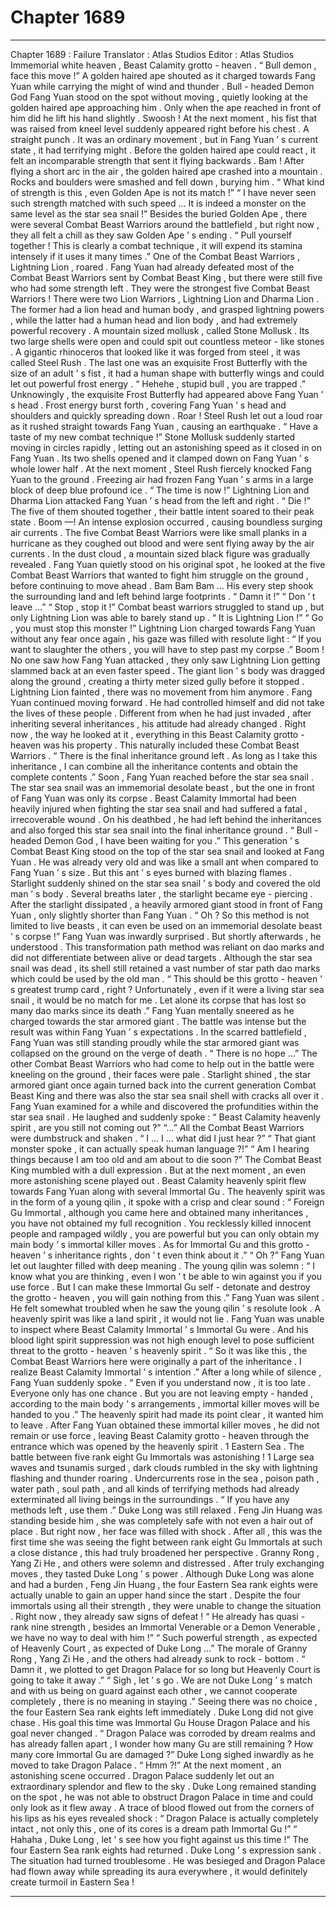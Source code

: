 
# Chapter 1689


---

Chapter 1689 : Failure
Translator :
Atlas Studios
Editor :
Atlas Studios
Immemorial white heaven , Beast Calamity grotto - heaven .
“ Bull demon , face this move !” A golden haired ape shouted as it charged towards Fang Yuan while carrying the might of wind and thunder .
Bull - headed Demon God Fang Yuan stood on the spot without moving , quietly looking at the golden haired ape approaching him . Only when the ape reached in front of him did he lift his hand slightly .
Swoosh !
At the next moment , his fist that was raised from kneel level suddenly appeared right before his chest .
A straight punch .
It was an ordinary movement , but in Fang Yuan ’ s current state , it had terrifying might .
Before the golden haired ape could react , it felt an incomparable strength that sent it flying backwards .
Bam !
After flying a short arc in the air , the golden haired ape crashed into a mountain . Rocks and boulders were smashed and fell down , burying him .
“ What kind of strength is this , even Golden Ape is not its match !”
“ I have never seen such strength matched with such speed … It is indeed a monster on the same level as the star sea snail !”
Besides the buried Golden Ape , there were several Combat Beast Warriors around the battlefield , but right now , they all felt a chill as they saw Golden Ape ’ s ending .
“ Pull yourself together ! This is clearly a combat technique , it will expend its stamina intensely if it uses it many times .” One of the Combat Beast Warriors , Lightning Lion , roared .
Fang Yuan had already defeated most of the Combat Beast Warriors sent by Combat Beast King , but there were still five who had some strength left .
They were the strongest five Combat Beast Warriors !
There were two Lion Warriors , Lightning Lion and Dharma Lion . The former had a lion head and human body , and grasped lightning powers , while the latter had a human head and lion body , and had extremely powerful recovery .
A mountain sized mollusk , called Stone Mollusk . Its two large shells were open and could spit out countless meteor - like stones .
A gigantic rhinoceros that looked like it was forged from steel , it was called Steel Rush .
The last one was an exquisite Frost Butterfly with the size of an adult ’ s fist , it had a human shape with butterfly wings and could let out powerful frost energy .
“ Hehehe , stupid bull , you are trapped .” Unknowingly , the exquisite Frost Butterfly had appeared above Fang Yuan ’ s head .
Frost energy burst forth , covering Fang Yuan ’ s head and shoulders and quickly spreading down .
Roar !
Steel Rush let out a loud roar as it rushed straight towards Fang Yuan , causing an earthquake .
“ Have a taste of my new combat technique !” Stone Mollusk suddenly started moving in circles rapidly , letting out an astonishing speed as it closed in on Fang Yuan .
Its two shells opened and it clamped down on Fang Yuan ’ s whole lower half .
At the next moment , Steel Rush fiercely knocked Fang Yuan to the ground .
Freezing air had frozen Fang Yuan ’ s arms in a large block of deep blue profound ice .
“ The time is now !” Lightning Lion and Dharma Lion attacked Fang Yuan ’ s head from the left and right .
“ Die !” The five of them shouted together , their battle intent soared to their peak state .
Boom —!
An intense explosion occurred , causing boundless surging air currents . The five Combat Beast Warriors were like small planks in a hurricane as they coughed out blood and were sent flying away by the air currents .
In the dust cloud , a mountain sized black figure was gradually revealed .
Fang Yuan quietly stood on his original spot , he looked at the five Combat Beast Warriors that wanted to fight him struggle on the ground , before continuing to move ahead .
Bam Bam Bam …
His every step shook the surrounding land and left behind large footprints .
“ Damn it !”
“ Don ’ t leave …”
“ Stop , stop it !”
Combat beast warriors struggled to stand up , but only Lightning Lion was able to barely stand up .
“ It is Lightning Lion !”
“ Go , you must stop this monster !”
Lightning Lion charged towards Fang Yuan without any fear once again , his gaze was filled with resolute light : “ If you want to slaughter the others , you will have to step past my corpse .”
Boom !
No one saw how Fang Yuan attacked , they only saw Lightning Lion getting slammed back at an even faster speed .
The giant lion ’ s body was dragged along the ground , creating a thirty meter sized gully before it stopped .
Lightning Lion fainted , there was no movement from him anymore .
Fang Yuan continued moving forward .
He had controlled himself and did not take the lives of these people . Different from when he had just invaded , after inheriting several inheritances , his attitude had already changed . Right now , the way he looked at it , everything in this Beast Calamity grotto - heaven was his property . This naturally included these Combat Beast Warriors .
“ There is the final inheritance ground left . As long as I take this inheritance , I can combine all the inheritance contents and obtain the complete contents .”
Soon , Fang Yuan reached before the star sea snail .
The star sea snail was an immemorial desolate beast , but the one in front of Fang Yuan was only its corpse .
Beast Calamity Immortal had been heavily injured when fighting the star sea snail and had suffered a fatal , irrecoverable wound . On his deathbed , he had left behind the inheritances and also forged this star sea snail into the final inheritance ground .
“ Bull - headed Demon God , I have been waiting for you .” This generation ’ s Combat Beast King stood on the top of the star sea snail and looked at Fang Yuan .
He was already very old and was like a small ant when compared to Fang Yuan ’ s size .
But this ant ’ s eyes burned with blazing flames .
Starlight suddenly shined on the star sea snail ’ s body and covered the old man ’ s body .
Several breaths later , the starlight became eye - piercing .
After the starlight dissipated , a heavily armored giant stood in front of Fang Yuan , only slightly shorter than Fang Yuan .
“ Oh ? So this method is not limited to live beasts , it can even be used on an immemorial desolate beast ’ s corpse !” Fang Yuan was inwardly surprised .
But shortly afterwards , he understood .
This transformation path method was reliant on dao marks and did not differentiate between alive or dead targets .
Although the star sea snail was dead , its shell still retained a vast number of star path dao marks which could be used by the old man .
“ This should be this grotto - heaven ’ s greatest trump card , right ? Unfortunately , even if it were a living star sea snail , it would be no match for me . Let alone its corpse that has lost so many dao marks since its death .”
Fang Yuan mentally sneered as he charged towards the star armored giant .
The battle was intense but the result was within Fang Yuan ’ s expectations .
In the scarred battlefield , Fang Yuan was still standing proudly while the star armored giant was collapsed on the ground on the verge of death .
“ There is no hope …” The other Combat Beast Warriors who had come to help out in the battle were kneeling on the ground , their faces were pale .
Starlight shined , the star armored giant once again turned back into the current generation Combat Beast King and there was also the star sea snail shell with cracks all over it .
Fang Yuan examined for a while and discovered the profundities within the star sea snail .
He laughed and suddenly spoke : “ Beast Calamity heavenly spirit , are you still not coming out ?”
“…”
All the Combat Beast Warriors were dumbstruck and shaken .
“ I … I … what did I just hear ?”
“ That giant monster spoke , it can actually speak human language ?!”
“ Am I hearing things because I am too old and am about to die soon ?” The Combat Beast King mumbled with a dull expression .
But at the next moment , an even more astonishing scene played out .
Beast Calamity heavenly spirit flew towards Fang Yuan along with several Immortal Gu .
The heavenly spirit was in the form of a young qilin , it spoke with a crisp and clear sound : “ Foreign Gu Immortal , although you came here and obtained many inheritances , you have not obtained my full recognition . You recklessly killed innocent people and rampaged wildly , you are powerful but you can only obtain my main body ’ s immortal killer moves . As for Immortal Gu and this grotto - heaven ’ s inheritance rights , don ’ t even think about it .”
“ Oh ?” Fang Yuan let out laughter filled with deep meaning .
The young qilin was solemn : “ I know what you are thinking , even I won ’ t be able to win against you if you use force . But I can make these Immortal Gu self - detonate and destroy the grotto - heaven , you will gain nothing from this .”
Fang Yuan was silent .
He felt somewhat troubled when he saw the young qilin ’ s resolute look . A heavenly spirit was like a land spirit , it would not lie .
Fang Yuan was unable to inspect where Beast Calamity Immortal ’ s Immortal Gu were .
And his blood light spirit suppression was not high enough level to pose sufficient threat to the grotto - heaven ’ s heavenly spirit .
“ So it was like this , the Combat Beast Warriors here were originally a part of the inheritance . I realize Beast Calamity Immortal ’ s intention .” After a long while of silence , Fang Yuan suddenly spoke .
“ Even if you understand now , it is too late . Everyone only has one chance . But you are not leaving empty - handed , according to the main body ’ s arrangements , immortal killer moves will be handed to you .” The heavenly spirit had made its point clear , it wanted him to leave .
After Fang Yuan obtained these immortal killer moves , he did not remain or use force , leaving Beast Calamity grotto - heaven through the entrance which was opened by the heavenly spirit .
1
Eastern Sea .
The battle between five rank eight Gu Immortals was astonishing !
1
Large sea waves and tsunamis surged , dark clouds rumbled in the sky with lightning flashing and thunder roaring . Undercurrents rose in the sea , poison path , water path , soul path , and all kinds of terrifying methods had already exterminated all living beings in the surroundings .
“ If you have any methods left , use them .” Duke Long was still relaxed .
Feng Jin Huang was standing beside him , she was completely safe with not even a hair out of place . But right now , her face was filled with shock . After all , this was the first time she was seeing the fight between rank eight Gu Immortals at such a close distance , this had truly broadened her perspective .
Granny Rong , Yang Zi He , and others were solemn and distressed .
After truly exchanging moves , they tasted Duke Long ’ s power . Although Duke Long was alone and had a burden , Feng Jin Huang , the four Eastern Sea rank eights were actually unable to gain an upper hand since the start . Despite the four immortals using all their strength , they were unable to change the situation . Right now , they already saw signs of defeat !
“ He already has quasi - rank nine strength , besides an Immortal Venerable or a Demon Venerable , we have no way to deal with him !”
“ Such powerful strength , as expected of Heavenly Court , as expected of Duke Long …”
The morale of Granny Rong , Yang Zi He , and the others had already sunk to rock - bottom .
“ Damn it , we plotted to get Dragon Palace for so long but Heavenly Court is going to take it away .”
“ Sigh , let ’ s go . We are not Duke Long ’ s match and with us being on guard against each other , we cannot cooperate completely , there is no meaning in staying .”
Seeing there was no choice , the four Eastern Sea rank eights left immediately .
Duke Long did not give chase .
His goal this time was Immortal Gu House Dragon Palace and his goal never changed .
“ Dragon Palace was corroded by dream realms and has already fallen apart , I wonder how many Gu are still remaining ? How many core Immortal Gu are damaged ?”
Duke Long sighed inwardly as he moved to take Dragon Palace .
“ Hmm ?!”
At the next moment , an astonishing scene occurred .
Dragon Palace suddenly let out an extraordinary splendor and flew to the sky .
Duke Long remained standing on the spot , he was not able to obstruct Dragon Palace in time and could only look as it flew away . A trace of blood flowed out from the corners of his lips as his eyes revealed shock : “ Dragon Palace is actually completely intact , not only this , one of its cores is a dream path Immortal Gu !”
“ Hahaha , Duke Long , let ’ s see how you fight against us this time !” The four Eastern Sea rank eights had returned .
Duke Long ’ s expression sank .
The situation had turned troublesome .
He was besieged and Dragon Palace had flown away while spreading its aura everywhere , it would definitely create turmoil in Eastern Sea !

---

